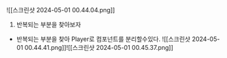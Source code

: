 
![[스크린샷 2024-05-01 00.44.04.png]]
1. 반복되는 부분을 찾아보자

- 반복되는 부분을 찾아 Player로 컴포넌트를 분리할수있다.
![[스크린샷 2024-05-01 00.44.41.png]]![[스크린샷 2024-05-01 00.45.37.png]]